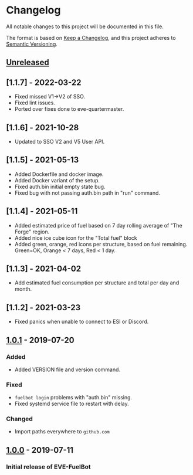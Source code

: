 # Changelog
All notable changes to this project will be documented in this file.

The format is based on [Keep a Changelog](https://keepachangelog.com/en/1.0.0/),
and this project adheres to [Semantic Versioning](https://semver.org/spec/v2.0.0.html).

## [Unreleased]
## [1.1.7] - 2022-03-22
- Fixed missed V1->V2 of SSO.
- Fixed lint issues.
- Ported over fixes done to eve-quartermaster.
## [1.1.6] - 2021-10-28
- Updated to SSO V2 and V5 User API.
## [1.1.5] - 2021-05-13
- Added Dockerfile and docker image.
- Added Docker variant of the setup.
- Fixed auth.bin initial empty state bug.
- Fixed bug with not passing auth.bin path in "run" command.
## [1.1.4] - 2021-05-11
- Added estimated price of fuel based on 7 day rolling average of "The Forge" region.
- Added nice ice cube icon for the "Total fuel" block
- Added green, orange, red icons per structure, based on fuel remaining. Green=OK, Orange < 7 days, Red < 1 day.
## [1.1.3] - 2021-04-02
- Add estimated fuel consumption per structure and total per day and month.
## [1.1.2] - 2021-03-23
- Fixed panics when unable to connect to ESI or Discord.
## [1.0.1] - 2019-07-20
### Added
- Added VERSION file and version command.
### Fixed
- `fuelbot login` problems with "auth.bin" missing.
- Fixed systemd service file to restart with delay.
### Changed
- Import paths everywhere to `github.com`

## [1.0.0] - 2019-07-11
### Initial release of EVE-FuelBot

[Unreleased]: https://github.com/lunemec/eve-fuelbot/compare/v1.0.1...HEAD
[1.0.1]: https://github.com/lunemec/eve-fuelbot/compare/v1.0.0...1.0.1
[1.0.0]: https://github.com/lunemec/eve-fuelbot/releases/tag/1.0.0

